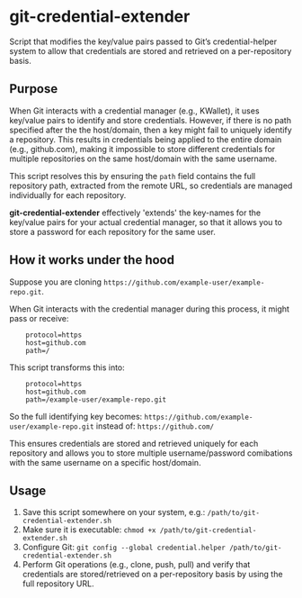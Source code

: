 # git-credential-extender
Script that modifies the key/value pairs passed to Git’s credential-helper system to allow that credentials are stored and retrieved on a per-repository basis.

## Purpose
When Git interacts with a credential manager (e.g., KWallet), it uses key/value
pairs to identify and store credentials. However, if there is no path specified after
the the host/domain, then a key might fail to uniquely identify a repository.
This results in credentials being applied to the entire domain (e.g., github.com),
making it impossible to store different credentials for multiple repositories on the
same host/domain with the same username.

This script resolves this by ensuring the `path` field contains the full repository path,
extracted from the remote URL, so credentials are managed individually for each repository.

**git-credential-extender** effectively 'extends' the key-names for the key/value pairs for
your actual credential manager, so that it allows you to store a password for each repository 
for the same user.

## How it works under the hood
Suppose you are cloning `https://github.com/example-user/example-repo.git`.

When Git interacts with the credential manager during this process, it might pass or receive:
```
    protocol=https
    host=github.com
    path=/
```
This script transforms this into:
```
    protocol=https
    host=github.com
    path=/example-user/example-repo.git
```
So the full identifying key becomes:
    `https://github.com/example-user/example-repo.git`
instead of:
    `https://github.com/`

This ensures credentials are stored and retrieved uniquely for each repository and allows you 
to store multiple username/password comibations with the same username on a specific host/domain.

## Usage

1. Save this script somewhere on your system, e.g.:
      `/path/to/git-credential-extender.sh`
2. Make sure it is executable:
      `chmod +x /path/to/git-credential-extender.sh`
3. Configure Git:
      `git config --global credential.helper /path/to/git-credential-extender.sh`
4. Perform Git operations (e.g., clone, push, pull) and verify that credentials are
   stored/retrieved on a per-repository basis by using the full repository URL.

